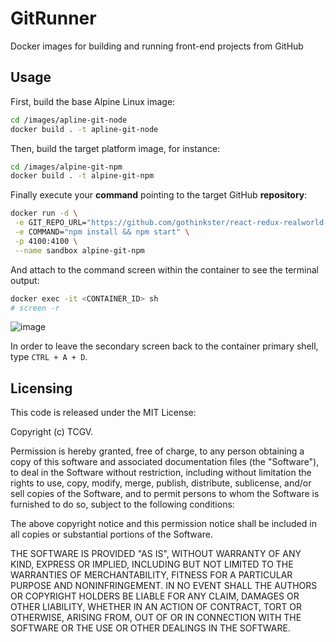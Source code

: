 # GitRunner
Docker images for building and running front-end projects from GitHub

## Usage

First, build the base Alpine Linux image:

```sh
cd /images/apline-git-node
docker build . -t apline-git-node
```

Then, build the target platform image, for instance:

```sh
cd /images/alpine-git-npm
docker build . -t alpine-git-npm
```

Finally execute your **command** pointing to the target GitHub **repository**:

```sh
docker run -d \
 -e GIT_REPO_URL="https://github.com/gothinkster/react-redux-realworld-example-app" \
 -e COMMAND="npm install && npm start" \
 -p 4100:4100 \
 --name sandbox alpine-git-npm
```

And attach to the command screen within the container to see the terminal output:

```sh
docker exec -it <CONTAINER_ID> sh
# screen -r
```

![image](https://i.imgur.com/MvEk5Vk.png)

In order to leave the secondary screen back to the container primary shell, type `CTRL + A + D`.

## Licensing

This code is released under the MIT License:

Copyright (c) TCGV.

Permission is hereby granted, free of charge, to any person obtaining a copy
of this software and associated documentation files (the "Software"), to deal
in the Software without restriction, including without limitation the rights
to use, copy, modify, merge, publish, distribute, sublicense, and/or sell
copies of the Software, and to permit persons to whom the Software is
furnished to do so, subject to the following conditions:

The above copyright notice and this permission notice shall be included in
all copies or substantial portions of the Software.

THE SOFTWARE IS PROVIDED "AS IS", WITHOUT WARRANTY OF ANY KIND, EXPRESS OR
IMPLIED, INCLUDING BUT NOT LIMITED TO THE WARRANTIES OF MERCHANTABILITY,
FITNESS FOR A PARTICULAR PURPOSE AND NONINFRINGEMENT. IN NO EVENT SHALL THE
AUTHORS OR COPYRIGHT HOLDERS BE LIABLE FOR ANY CLAIM, DAMAGES OR OTHER
LIABILITY, WHETHER IN AN ACTION OF CONTRACT, TORT OR OTHERWISE, ARISING FROM,
OUT OF OR IN CONNECTION WITH THE SOFTWARE OR THE USE OR OTHER DEALINGS IN
THE SOFTWARE.
